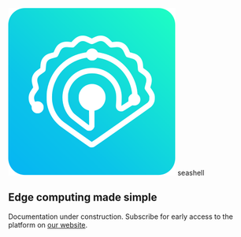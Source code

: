 <div class="home-brand">
<div>
    <img src="assets/logos/logo.svg" alt="" />
    <span>seashell</span>
</div>
<h2>Edge computing made simple</h2>
</div>

Documentation under construction. Subscribe for early access to the platform on [our website](https://seashell.sh).
